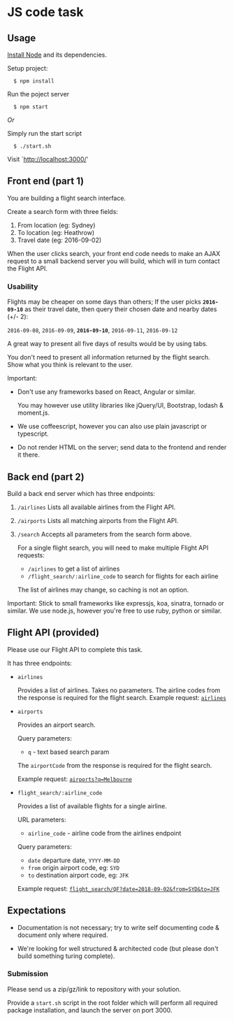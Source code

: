 # JS code task

## Usage

[Install Node][Install Node] and its dependencies.

Setup project:

```console
  $ npm install
```

Run the poject server

```console
  $ npm start
```

_Or_

Simply run the start script

```console
  $ ./start.sh
```

Visit `[http://localhost:3000/](http://localhost:3000/)'

<!-- References -->
[Install Node]: https://nodejs.org/en/download/ "Download | Node.js"

## Front end (part 1)

You are building a flight search interface.

Create a search form with three fields:

 1. From location (eg: Sydney)
 2. To location (eg: Heathrow)
 3. Travel date (eg: 2016-09-02)

When the user clicks search, your front end code needs to make an AJAX request
to a small backend server you will build, which will in turn contact the Flight
API.

### Usability

Flights may be cheaper on some days than others; If the user picks
**`2016-09-10`** as their travel date, then query their chosen date and nearby
dates (+/- 2):

`2016-09-08`, `2016-09-09`, **`2016-09-10`**, `2016-09-11`, `2016-09-12`

A great way to present all five days of results would be by using tabs.

You don't need to present all information returned by the flight search.
Show what you think is relevant to the user.

Important:
  - Don't use any frameworks based on React, Angular or similar.

    You may however use utility libraries like jQuery/UI, Bootstrap, lodash &
    moment.js.

  - We use coffeescript, however you can also use plain javascript or
    typescript.

  - Do not render HTML on the server; send data to the frontend and render it
    there.

## Back end (part 2)

Build a back end server which has three endpoints:

 1. `/airlines`
    Lists all available airlines from the Flight API.

 2. `/airports`
    Lists all matching airports from the Flight API.

 3. `/search`
    Accepts all parameters from the search form above.

    For a single flight search, you will need to make multiple Flight API
    requests:

    + `/airlines` to get a list of airlines
    + `/flight_search/:airline_code` to search for flights for each airline

    The list of airlines may change, so caching is not an option.

Important:
  Stick to small frameworks like expressjs, koa, sinatra, tornado or similar.
  We use node.js, however you're free to use ruby, python or similar.

## Flight API (provided)

Please use our Flight API to complete this task.

It has three endpoints:

- `airlines`

  Provides a list of airlines. Takes no parameters.
  The airline codes from the response is required for the flight search.
  Example request: [`airlines`](http://node.locomote.com/code-task/airlines)


- `airports`

  Provides an airport search.

  Query parameters:
  + `q` - text based search param

  The `airportCode` from the response is required for the flight search.

  Example request: [`airports?q=Melbourne`](http://node.locomote.com/code-task/airports?q=Melbourne)


- `flight_search/:airline_code`

  Provides a list of available flights for a single airline.

  URL parameters:
  + `airline_code` - airline code from the airlines endpoint

  Query parameters:
  + `date` departure date, `YYYY-MM-DD`
  + `from` origin airport code, eg: `SYD`
  + `to` destination airport code, eg: `JFK`

  Example request:
  [`flight_search/QF?date=2018-09-02&from=SYD&to=JFK`](http://node.locomote.com/code-task/flight_search/QF?date=2018-09-02&from=SYD&to=JFK)

## Expectations

- Documentation is not necessary; try to write self documenting code & document
  only where required.

- We're looking for well structured & architected code (but please don't build
  something turing complete).

### Submission

Please send us a zip/gz/link to repository with your solution.

Provide a `start.sh` script in the root folder which will perform all required
package installation, and launch the server on port 3000.
